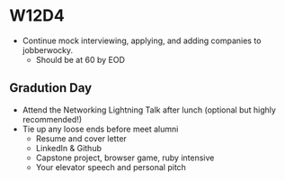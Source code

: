 # W12D4
* Continue mock interviewing, applying, and adding companies to jobberwocky. 
  * Should be at 60 by EOD

## Gradution Day 
* Attend the Networking Lightning Talk after lunch (optional but highly recommended!)
* Tie up any loose ends before meet alumni 
  * Resume and cover letter 
  * LinkedIn & Github 
  * Capstone project, browser game, ruby intensive 
  * Your elevator speech and personal pitch

